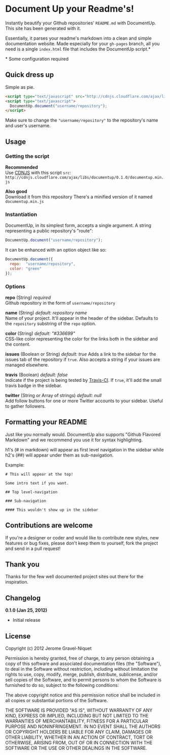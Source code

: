 # Document Up your Readme's!

Instantly beautify your Github repositories' `README.md` with DocumentUp. This site has been generated with it.

Essentially, it parses your readme's markdown into a clean and simple documentation website. Made especially for your `gh-pages` branch, all you need is a single `index.html` file that includes the DocumentUp script.*

\* Some configuration required

## Quick dress up

Simple as pie.

```html
<script type="text/javascript" src="http://cdnjs.cloudflare.com/ajax/libs/documentup/0.1.0/documentup.min.js"></script>
<script type="text/javascript">
  DocumentUp.document("username/repository");
</script>
```

Make sure to change the `"username/repository"` to the repository's name and user's username.

## Usage

### Getting the script

**Recommended**  
Use [CDNJS](http://cdnjs.com) with this script `src`: `http://cdnjs.cloudflare.com/ajax/libs/documentup/0.1.0/documentup.min.js`

**Also good**  
Download it from this repository There's a minified version of it named `documentup.min.js`

### Instantiation

DocumentUp, in its simplest form, accepts a single argument. A string representing a public repository's "route":

```javascript
DocumentUp.document("username/repository");
```

It can be enhanced with an option object like so:

```javascript
DocumentUp.document({
  repo:  "username/repository",
  color: "green"
});
```

### Options

**repo** (String) *required*  
Github repository in the form of `username/repository`

**name** (String) *default: repository name*  
Name of your project. It'll appear in the header of the sidebar. Defaults to the `repository` substring of the `repo` option.

**color** (String) *default: "#336699"*  
CSS-like color representing the color for the links both in the sidebar and the content.

**issues** (Boolean or String) *default: true*
Adds a link to the sidebar for the issues tab of the repository if `true`. Also accepts a string if your issues are managed elsewhere.

**travis** (Boolean) *default: false*  
Indicate if the project is being tested by [Travis-CI](http://travis-ci.org/). If `true`, it'll add the small travis badge in the sidebar.

**twitter** (String *or* Array of strings) *default: null*  
Add follow buttons for one or more Twitter accounts to your sidebar. Useful to gather followers.

## Formatting your README

Just like you normally would. DocumentUp also supports "Github Flavored Markdown" and we recommend you use it for syntax highlighting.

h1's (# in markdown) will appear as first level navigation in the sidebar while h2's (##) will appear under them as sub-navigation.

Example:

```text
# This will appear at the top!

Some intro text if you want.

## Top level-navigation

### Sub-navigation

#### This wouldn't show up in the sidebar
```

## Contributions are welcome

If you're a designer or coder and would like to contribute new styles, new features or bug fixes, please don't keep them to yourself, fork the project and send in a pull request!

## Thank you

Thanks for the few well documented project sites out there for the inspiration.

## Changelog

**0.1.0 (Jan 25, 2012)**  
* Initial release

## License

Copyright (c) 2012 Jerome Gravel-Niquet

Permission is hereby granted, free of charge, to any person obtaining
a copy of this software and associated documentation files (the
"Software"), to deal in the Software without restriction, including
without limitation the rights to use, copy, modify, merge, publish,
distribute, sublicense, and/or sell copies of the Software, and to
permit persons to whom the Software is furnished to do so, subject to
the following conditions:

The above copyright notice and this permission notice shall be
included in all copies or substantial portions of the Software.

THE SOFTWARE IS PROVIDED "AS IS", WITHOUT WARRANTY OF ANY KIND,
EXPRESS OR IMPLIED, INCLUDING BUT NOT LIMITED TO THE WARRANTIES OF
MERCHANTABILITY, FITNESS FOR A PARTICULAR PURPOSE AND
NONINFRINGEMENT. IN NO EVENT SHALL THE AUTHORS OR COPYRIGHT HOLDERS BE
LIABLE FOR ANY CLAIM, DAMAGES OR OTHER LIABILITY, WHETHER IN AN ACTION
OF CONTRACT, TORT OR OTHERWISE, ARISING FROM, OUT OF OR IN CONNECTION
WITH THE SOFTWARE OR THE USE OR OTHER DEALINGS IN THE SOFTWARE.
